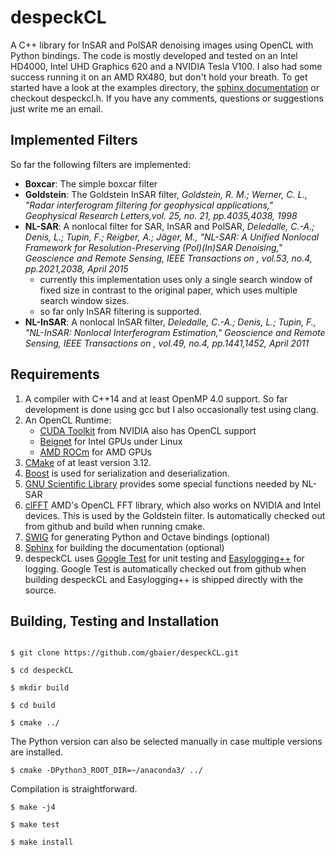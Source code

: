 despeckCL
=========

A C++ library for InSAR and PolSAR denoising images using OpenCL with Python bindings.
The code is mostly developed and tested on an Intel HD4000, Intel UHD Graphics 620 and a NVIDIA Tesla V100.
I also had some success running it on an AMD RX480, but don't hold your breath.
To get started have a look at the examples directory, the <a href="https://gbaier.github.io/despeckCL/">sphinx documentation</a> or checkout despeckcl.h.
If you have any comments, questions or suggestions just write me an email.

Implemented Filters
-------------------

So far the following filters are implemented:

* **Boxcar**: The simple boxcar filter
* **Goldstein**: The Goldstein InSAR filter, *Goldstein, R. M.; Werner, C. L., "Radar interferogram filtering for geophysical applications," Geophysical Research Letters,vol. 25, no. 21, pp.4035,4038, 1998*
* **NL-SAR**: A nonlocal filter for SAR, InSAR and PolSAR, *Deledalle, C.-A.; Denis, L.; Tupin, F.; Reigber, A.; Jäger, M., "NL-SAR: A Unified Nonlocal Framework for Resolution-Preserving (Pol)(In)SAR Denoising," Geoscience and Remote Sensing, IEEE Transactions on , vol.53, no.4, pp.2021,2038, April 2015*
    * currently this implementation uses only a single search window of fixed size in contrast to the original paper, which uses multiple search window sizes.
    * so far only InSAR filtering is supported.
* **NL-InSAR**: A nonlocal InSAR filter, *Deledalle, C.-A.; Denis, L.; Tupin, F., "NL-InSAR: Nonlocal Interferogram Estimation," Geoscience and Remote Sensing, IEEE Transactions on , vol.49, no.4, pp.1441,1452, April 2011*

Requirements
------------

1. A compiler with C++14 and at least OpenMP 4.0 support. So far development is done using gcc but I also occasionally test using clang.
2. An OpenCL Runtime:
    * <a href="https://developer.nvidia.com/cuda-toolkit">CUDA Toolkit</a> from NVIDIA also has OpenCL support
    * <a href="http://www.freedesktop.org/wiki/Software/Beignet/">Beignet</a> for Intel GPUs under Linux
    * <a href="https://rocm.github.io/QuickStartOCL.html">AMD ROCm</a> for AMD GPUs
3. <a href="https://cmake.org/">CMake</a> of at least version 3.12.
4. <a href="https://www.boost.org/">Boost</a> is used for serialization and deserialization.
5. <a href="https://www.gnu.org/software/gsl/">GNU Scientific Library</a> provides some special functions needed by NL-SAR
6. <a href="https://github.com/clMathLibraries/clFFT">clFFT</a> AMD's OpenCL FFT library, which also works on NVIDIA and Intel devices. This is used by the Goldstein filter. Is automatically checked out from github and build when running cmake.
7. <a href="http://swig.org/">SWIG</a> for generating Python and Octave bindings (optional)
8. <a href="http://sphinx-doc.org/">Sphinx</a> for building the documentation (optional)
9. despeckCL uses <a href="https://github.com/google/googletest">Google Test</a> for unit testing and <a href="https://github.com/easylogging/easyloggingpp/">Easylogging++</a> for logging. Google Test is automatically checked out from github when building despeckCL and Easylogging++ is shipped directly with the source.

Building, Testing and Installation
----------------------------------

```shell

$ git clone https://github.com/gbaier/despeckCL.git

$ cd despeckCL

$ mkdir build

$ cd build

$ cmake ../
```

The Python version can also be selected manually in case multiple versions are installed.
```shell
$ cmake -DPython3_ROOT_DIR=~/anaconda3/ ../
```

Compilation is straightforward.
```shell
$ make -j4

$ make test

$ make install
```
